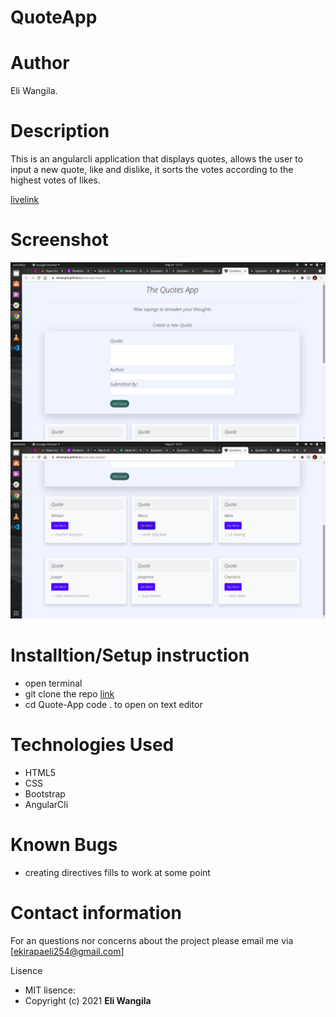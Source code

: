 # QuoteApp

# Author
 Eli Wangila.

 # Description
This is an angularcli application that displays quotes, allows the user to input a new quote, like and dislike, it sorts the votes according to the highest votes of likes.

[livelink](https://eliwangila.github.io/quote-app-angular/)

# Screenshot

<img src="src/assets/image1.png">
<img src="src/assets/image2.png">

# Installtion/Setup instruction
* open terminal
* git clone the repo [link](https://github.com/eliwangila/quote-app-angular.git)
* cd Quote-App
code . to open on text editor

# Technologies Used
* HTML5
* CSS
* Bootstrap
* AngularCli

# Known Bugs
 * creating directives fills to work at some point 

# Contact information

For an questions nor concerns about the project please email me via [ekirapaeli254@gmail.com]

Lisence
* MIT lisence:
* Copyright (c) 2021 **Eli Wangila**
